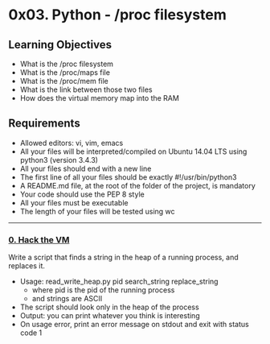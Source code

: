# 0x03. Python - /proc filesystem

## Learning Objectives
* What is the /proc filesystem
* What is the /proc/maps file
* What is the /proc/mem file
* What is the link between those two files
* How does the virtual memory map into the RAM

## Requirements
* Allowed editors: vi, vim, emacs
* All your files will be interpreted/compiled on Ubuntu 14.04 LTS using python3 (version 3.4.3)
* All your files should end with a new line
* The first line of all your files should be exactly #!/usr/bin/python3
* A README.md file, at the root of the folder of the project, is mandatory
* Your code should use the PEP 8 style
* All your files must be executable
* The length of your files will be tested using wc

---

### [0. Hack the VM](./read_write_heap.py)
Write a script that finds a string in the heap of a running process, and replaces it.

* Usage: read_write_heap.py pid search_string replace_string
	* where pid is the pid of the running process
	* and strings are ASCII
* The script should look only in the heap of the process
* Output: you can print whatever you think is interesting
* On usage error, print an error message on stdout and exit with status code 1
